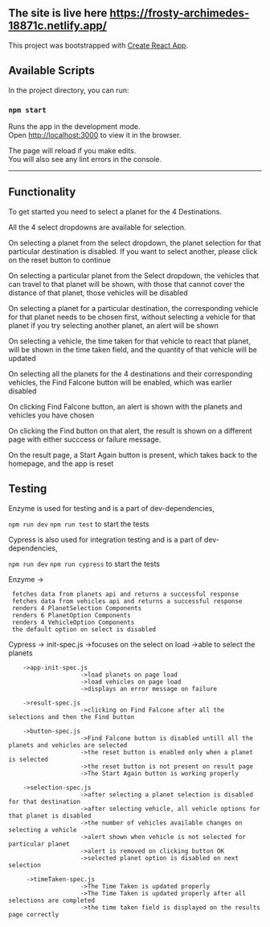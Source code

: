 ## The site is live here https://frosty-archimedes-18871c.netlify.app/

This project was bootstrapped with [Create React App](https://github.com/facebook/create-react-app).

## Available Scripts

In the project directory, you can run:

### `npm start`

Runs the app in the development mode.<br />
Open [http://localhost:3000](http://localhost:3000) to view it in the browser.

The page will reload if you make edits.<br />
You will also see any lint errors in the console.

---------------------------------------------------------------------------------------------------------------------------------------------------------------------------------
## Functionality

To get started you need to select a planet for the 4 Destinations. 

All the 4 select dropdowns are available for selection.

On selecting a planet from the select dropdown, the planet selection for that particular destination is disabled. If you want to select another, please click on the reset button to continue

On selecting a particular planet from the Select dropdown, the vehicles that can travel to that planet will be shown, with those that cannot cover the distance of that planet, those vehicles will be disabled

On selecting a planet for a particular destination, the corresponding vehicle for that planet needs to be chosen first, without selecting a vehicle for that planet if you try selecting another planet, an alert will be shown

On selecting a vehicle, the time taken for that vehicle to react that planet, will be shown in the time taken field, and the quantity of that vehicle will be updated

On selecting all the planets for the 4 destinations and their corresponding vehicles, the Find Falcone button will be enabled, which was earlier disabled

On clicking Find Falcone button, an alert is shown with the planets and vehicles you have chosen

On clicking the Find button on that alert, the result is shown on a different page with either succcess or failure message. 

On the result page, a Start Again button is present, which takes back to the homepage, and the app is reset


## Testing

Enzyme is used for testing and is a part of dev-dependencies, 

`npm run dev` 
`npm run test`
to start the tests



Cypress is also used for integration testing and is a part of dev-dependencies,

`npm run dev` 
`npm run cypress`
to start the tests

Enzyme ->

     fetches data from planets api and returns a successful response
     fetches data from vehicles api and returns a successful response 
     renders 4 PlanetSelection Components 
     renders 6 PlanetOption Components 
     renders 4 VehicleOption Components 
     the default option on select is disabled 

Cypress -> init-spec.js 
                        ->focuses on the select on load
                        ->able to select the planets
                   
        ->app-init-spec.js
                        ->load planets on page load
                        ->load vehicles on page load
                        ->displays an error message on failure
                     
        ->result-spec.js
                        ->clicking on Find Falcone after all the selections and then the Find button
                        
        ->button-spec.js
                        ->Find Falcone button is disabled untill all the planets and vehicles are selected
                        ->the reset button is enabled only when a planet is selected
                        ->the reset button is not present on result page
                        ->The Start Again button is working properly
                        
        ->selection-spec.js
                        ->after selecting a planet selection is disabled for that destination
                        ->after selecting vehicle, all vehicle options for that planet is disabled
                        ->the number of vehicles available changes on selecting a vehicle
                        ->alert shown when vehicle is not selected for particular planet
                        ->alert is removed on clicking button OK
                        ->selected planet option is disabled on next selection
                        
         ->timeTaken-spec.js
                        ->The Time Taken is updated properly
                        ->The Time Taken is updated properly after all selections are completed
                        ->the time taken field is displayed on the results page correctly
                        
                        
                        



